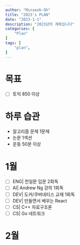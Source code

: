 ```yaml
---
author: "Minseok-Oh"
title: "2023's PLAN"
date: "2023-1-1"
description: "2023년의 계획입니다"
categories: [
    "Plan"
]
tags: [
    "plan",
]
---
```

# 목표
- [ ] 토익 850 이상<br>

# 하루 습관
- 알고리즘 문제 1문제
- 논문 1섹션
- 운동 50분 이상<br>

# 1월
- [ ] ENG| 천일문 입문 2회독<br>
- [ ] AI| Andrew Ng 강의 1회독<br>
- [ ] DEV| 도커/쿠버네티스 교재 1회독<br>
- [ ] DEV| 만들면서 배우는 React<br>
- [ ] CS| C++ 자료구조론<br>
- [ ] CS| Go 네트워크<br>

# 2월
